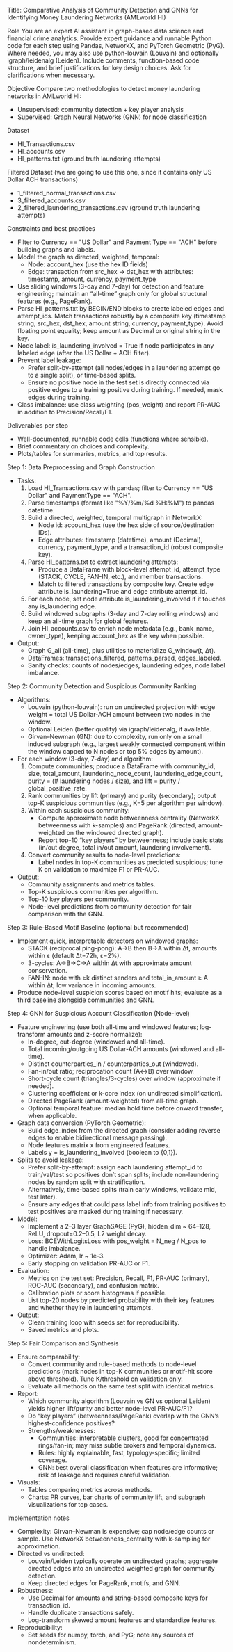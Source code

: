 Title: Comparative Analysis of Community Detection and GNNs for Identifying Money Laundering Networks (AMLworld HI)

Role
You are an expert AI assistant in graph-based data science and financial crime analytics. Provide expert guidance and runnable Python code for each step using Pandas, NetworkX, and PyTorch Geometric (PyG). Where needed, you may also use python-louvain (Louvain) and optionally igraph/leidenalg (Leiden). Include comments, function-based code structure, and brief justifications for key design choices. Ask for clarifications when necessary.

Objective
Compare two methodologies to detect money laundering networks in AMLworld HI:
- Unsupervised: community detection + key player analysis
- Supervised: Graph Neural Networks (GNN) for node classification

Dataset
- HI_Transactions.csv
- HI_accounts.csv
- HI_patterns.txt (ground truth laundering attempts)

Filtered Dataset (we are going to use this one, since it contains only US Dollar ACH transactions)
- 1_filtered_normal_transactions.csv
- 3_filtered_accounts.csv
- 2_filtered_laundering_transactions.csv (ground truth laundering attempts)


Constraints and best practices
- Filter to Currency == "US Dollar" and Payment Type == "ACH" before building graphs and labels.
- Model the graph as directed, weighted, temporal:
  - Node: account_hex (use the hex ID fields)
  - Edge: transaction from src_hex → dst_hex with attributes: timestamp, amount, currency, payment_type
- Use sliding windows (3-day and 7-day) for detection and feature engineering; maintain an “all-time” graph only for global structural features (e.g., PageRank).
- Parse HI_patterns.txt by BEGIN/END blocks to create labeled edges and attempt_ids. Match transactions robustly by a composite key (timestamp string, src_hex, dst_hex, amount string, currency, payment_type). Avoid floating point equality; keep amount as Decimal or original string in the key.
- Node label: is_laundering_involved = True if node participates in any labeled edge (after the US Dollar + ACH filter).
- Prevent label leakage:
  - Prefer split-by-attempt (all nodes/edges in a laundering attempt go to a single split), or time-based splits.
  - Ensure no positive node in the test set is directly connected via positive edges to a training positive during training. If needed, mask edges during training.
- Class imbalance: use class weighting (pos_weight) and report PR-AUC in addition to Precision/Recall/F1.

Deliverables per step
- Well-documented, runnable code cells (functions where sensible).
- Brief commentary on choices and complexity.
- Plots/tables for summaries, metrics, and top results.

Step 1: Data Preprocessing and Graph Construction
- Tasks:
  1) Load HI_Transactions.csv with pandas; filter to Currency == "US Dollar" and PaymentType == "ACH".
  2) Parse timestamps (format like "%Y/%m/%d %H:%M") to pandas datetime.
  3) Build a directed, weighted, temporal multigraph in NetworkX:
     - Node id: account_hex (use the hex side of source/destination IDs).
     - Edge attributes: timestamp (datetime), amount (Decimal), currency, payment_type, and a transaction_id (robust composite key).
  4) Parse HI_patterns.txt to extract laundering attempts:
     - Produce a DataFrame with block-level attempt_id, attempt_type (STACK, CYCLE, FAN-IN, etc.), and member transactions.
     - Match to filtered transactions by composite key. Create edge attribute is_laundering=True and edge attribute attempt_id.
  5) For each node, set node attribute is_laundering_involved if it touches any is_laundering edge.
  6) Build windowed subgraphs (3-day and 7-day rolling windows) and keep an all-time graph for global features.
  7) Join HI_accounts.csv to enrich node metadata (e.g., bank_name, owner_type), keeping account_hex as the key when possible.
- Output:
  - Graph G_all (all-time), plus utilities to materialize G_window(t, Δt).
  - DataFrames: transactions_filtered, patterns_parsed, edges_labeled.
  - Sanity checks: counts of nodes/edges, laundering edges, node label imbalance.

Step 2: Community Detection and Suspicious Community Ranking
- Algorithms:
  - Louvain (python-louvain): run on undirected projection with edge weight = total US Dollar-ACH amount between two nodes in the window.
  - Optional Leiden (better quality) via igraph/leidenalg, if available.
  - Girvan–Newman (GN): due to complexity, run only on a small induced subgraph (e.g., largest weakly connected component within the window capped to N nodes or top 5% edges by amount).
- For each window (3-day, 7-day) and algorithm:
  1) Compute communities; produce a DataFrame with community_id, size, total_amount, laundering_node_count, laundering_edge_count, purity = (# laundering nodes / size), and lift = purity / global_positive_rate.
  2) Rank communities by lift (primary) and purity (secondary); output top-K suspicious communities (e.g., K=5 per algorithm per window).
  3) Within each suspicious community:
     - Compute approximate node betweenness centrality (NetworkX betweenness with k-samples) and PageRank (directed, amount-weighted on the windowed directed graph).
     - Report top-10 “key players” by betweenness; include basic stats (in/out degree, total in/out amount, laundering involvement).
  4) Convert community results to node-level predictions:
     - Label nodes in top-K communities as predicted suspicious; tune K on validation to maximize F1 or PR-AUC.
- Output:
  - Community assignments and metrics tables.
  - Top-K suspicious communities per algorithm.
  - Top-10 key players per community.
  - Node-level predictions from community detection for fair comparison with the GNN.

Step 3: Rule-Based Motif Baseline (optional but recommended)
- Implement quick, interpretable detectors on windowed graphs:
  - STACK (reciprocal ping-pong): A→B then B→A within Δt, amounts within ε (default Δt=72h, ε=2%).
  - 3-cycles: A→B→C→A within Δt with approximate amount conservation.
  - FAN-IN: node with ≥k distinct senders and total_in_amount ≥ A within Δt; low variance in incoming amounts.
- Produce node-level suspicion scores based on motif hits; evaluate as a third baseline alongside communities and GNN.

Step 4: GNN for Suspicious Account Classification (Node-level)
- Feature engineering (use both all-time and windowed features; log-transform amounts and z-score normalize):
  - In-degree, out-degree (windowed and all-time).
  - Total incoming/outgoing US Dollar-ACH amounts (windowed and all-time).
  - Distinct counterparties_in / counterparties_out (windowed).
  - Fan-in/out ratio; reciprocation count (A↔B) over window.
  - Short-cycle count (triangles/3-cycles) over window (approximate if needed).
  - Clustering coefficient or k-core index (on undirected simplification).
  - Directed PageRank (amount-weighted) from all-time graph.
  - Optional temporal feature: median hold time before onward transfer, when applicable.
- Graph data conversion (PyTorch Geometric):
  - Build edge_index from the directed graph (consider adding reverse edges to enable bidirectional message passing).
  - Node features matrix x from engineered features.
  - Labels y = is_laundering_involved (boolean to {0,1}).
- Splits to avoid leakage:
  - Prefer split-by-attempt: assign each laundering attempt_id to train/val/test so positives don’t span splits; include non-laundering nodes by random split with stratification.
  - Alternatively, time-based splits (train early windows, validate mid, test later).
  - Ensure any edges that could pass label info from training positives to test positives are masked during training if necessary.
- Model:
  - Implement a 2–3 layer GraphSAGE (PyG), hidden_dim ~ 64–128, ReLU, dropout=0.2–0.5, L2 weight decay.
  - Loss: BCEWithLogitsLoss with pos_weight = N_neg / N_pos to handle imbalance.
  - Optimizer: Adam, lr ~ 1e-3.
  - Early stopping on validation PR-AUC or F1.
- Evaluation:
  - Metrics on the test set: Precision, Recall, F1, PR-AUC (primary), ROC-AUC (secondary), and confusion matrix.
  - Calibration plots or score histograms if possible.
  - List top-20 nodes by predicted probability with their key features and whether they’re in laundering attempts.
- Output:
  - Clean training loop with seeds set for reproducibility.
  - Saved metrics and plots.

Step 5: Fair Comparison and Synthesis
- Ensure comparability:
  - Convert community and rule-based methods to node-level predictions (mark nodes in top-K communities or motif-hit score above threshold). Tune K/threshold on validation only.
  - Evaluate all methods on the same test split with identical metrics.
- Report:
  - Which community algorithm (Louvain vs GN vs optional Leiden) yields higher lift/purity and better node-level PR-AUC/F1?
  - Do “key players” (betweenness/PageRank) overlap with the GNN’s highest-confidence positives?
  - Strengths/weaknesses:
    - Communities: interpretable clusters, good for concentrated rings/fan-in; may miss subtle brokers and temporal dynamics.
    - Rules: highly explainable, fast, typology-specific; limited coverage.
    - GNN: best overall classification when features are informative; risk of leakage and requires careful validation.
- Visuals:
  - Tables comparing metrics across methods.
  - Charts: PR curves, bar charts of community lift, and subgraph visualizations for top cases.

Implementation notes
- Complexity: Girvan–Newman is expensive; cap node/edge counts or sample. Use NetworkX betweenness_centrality with k-sampling for approximation.
- Directed vs undirected:
  - Louvain/Leiden typically operate on undirected graphs; aggregate directed edges into an undirected weighted graph for community detection.
  - Keep directed edges for PageRank, motifs, and GNN.
- Robustness:
  - Use Decimal for amounts and string-based composite keys for transaction_id.
  - Handle duplicate transactions safely.
  - Log-transform skewed amount features and standardize features.
- Reproducibility:
  - Set seeds for numpy, torch, and PyG; note any sources of nondeterminism.
